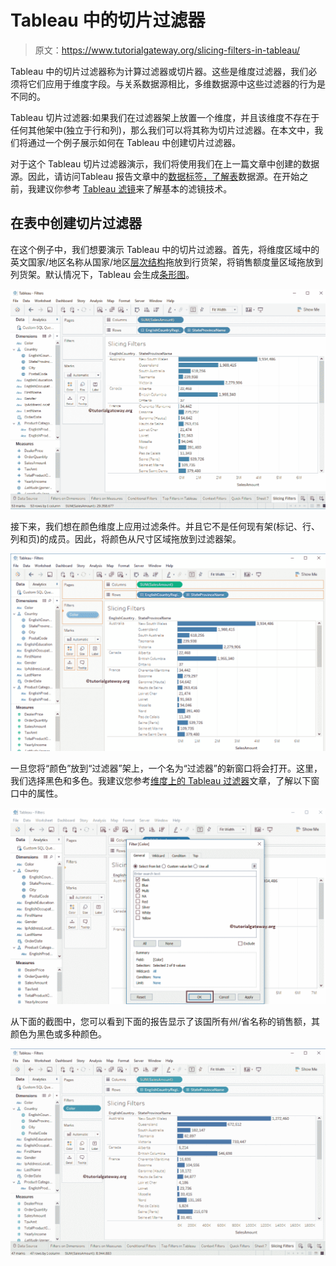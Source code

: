 # Tableau 中的切片过滤器

> 原文：<https://www.tutorialgateway.org/slicing-filters-in-tableau/>

Tableau 中的切片过滤器称为计算过滤器或切片器。这些是维度过滤器，我们必须将它们应用于维度字段。与关系数据源相比，多维数据源中这些过滤器的行为是不同的。

Tableau 切片过滤器:如果我们在过滤器架上放置一个维度，并且该维度不存在于任何其他架中(独立于行和列)，那么我们可以将其称为切片过滤器。在本文中，我们将通过一个例子展示如何在 Tableau 中创建切片过滤器。

对于这个 Tableau 切片过滤器演示，我们将使用我们在上一篇文章中创建的数据源。因此，请访问Tableau 报告文章中的[数据标签，了解](https://www.tutorialgateway.org/data-labels-in-tableau-reports/)[表](https://www.tutorialgateway.org/tableau/)数据源。在开始之前，我建议你参考 [Tableau 滤镜](https://www.tutorialgateway.org/tableau-filters/)来了解基本的滤镜技术。

## 在表中创建切片过滤器

在这个例子中，我们想要演示 Tableau 中的切片过滤器。首先，将维度区域中的英文国家/地区名称从国家/地区[层次结构](https://www.tutorialgateway.org/hierarchies-in-tableau/)拖放到行货架，将销售额度量区域拖放到列货架。默认情况下，Tableau 会生成[条形图](https://www.tutorialgateway.org/bar-chart-in-tableau/)。

![Slicing Filters in Tableau 1](img/46c635fd6e9e2a4f39ca51b700f4c0aa.png)

接下来，我们想在颜色维度上应用过滤条件。并且它不是任何现有架(标记、行、列和页)的成员。因此，将颜色从尺寸区域拖放到过滤器架。

![Slicing Filters in Tableau 2](img/bd5a0564d10240333d3de380e73ef22f.png)

一旦您将“颜色”放到“过滤器”架上，一个名为“过滤器”的新窗口将会打开。这里，我们选择黑色和多色。我建议您参考[维度上的 Tableau 过滤器](https://www.tutorialgateway.org/tableau-filters-on-dimensions/)文章，了解以下窗口中的属性。

![Slicing Filters in Tableau 3](img/866bb2746fe541f7931be8530b5cbae6.png)

从下面的截图中，您可以看到下面的报告显示了该国所有州/省名称的销售额，其颜色为黑色或多种颜色。

![Slicing Filters in Tableau 4](img/6e19083937aa041b04c779749e5c7bbc.png)